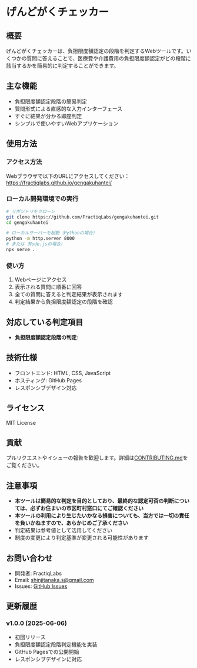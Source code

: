 # げんどがくチェッカー

## 概要
げんどがくチェッカーは、負担限度額認定の段階を判定するWebツールです。いくつかの質問に答えることで、医療費や介護費用の負担限度額認定がどの段階に該当するかを簡易的に判定することができます。

## 主な機能
- 負担限度額認定段階の簡易判定
- 質問形式による直感的な入力インターフェース
- すぐに結果が分かる即座判定
- シンプルで使いやすいWebアプリケーション

## 使用方法

### アクセス方法
Webブラウザで以下のURLにアクセスしてください：
https://fractiqlabs.github.io/gengakuhantei/

### ローカル開発環境での実行
```bash
# リポジトリをクローン
git clone https://github.com/FractiqLabs/gengakuhantei.git
cd gengakuhantei

# ローカルサーバーを起動（Pythonの場合）
python -m http.server 8000
# または（Node.jsの場合）
npx serve .
```

### 使い方
1. Webページにアクセス
2. 表示される質問に順番に回答
3. 全ての質問に答えると判定結果が表示されます
4. 判定結果から負担限度額認定の段階を確認

## 対応している判定項目
- **負担限度額認定段階の判定**:

## 技術仕様
- フロントエンド: HTML, CSS, JavaScript
- ホスティング: GitHub Pages
- レスポンシブデザイン対応

## ライセンス
MIT License

## 貢献
プルリクエストやイシューの報告を歓迎します。詳細は[CONTRIBUTING.md](CONTRIBUTING.md)をご覧ください。

## 注意事項
- **本ツールは簡易的な判定を目的としており、最終的な認定可否の判断については、必ずお住まいの市区町村窓口にてご確認ください**
- **本ツールの利用により生じたいかなる損害についても、当方では一切の責任を負いかねますので、あらかじめご了承ください**
- 判定結果は参考値として活用してください
- 制度の変更により判定基準が変更される可能性があります

## お問い合わせ
- 開発者: FractiqLabs
- Email: shinjitanaka.s@gmail.com
- Issues: [GitHub Issues](https://github.com/FractiqLabs/gengakuhantei/issues)

## 更新履歴
### v1.0.0 (2025-06-06)
- 初回リリース
- 負担限度額認定段階判定機能を実装
- GitHub Pagesでの公開開始
- レスポンシブデザインに対応
